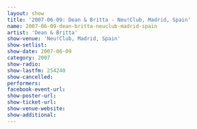 ```yaml
---
layout: show
title: '2007-06-09: Dean & Britta - Neu!Club, Madrid, Spain'
name: 2007-06-09-dean-britta-neuclub-madrid-spain
artist: 'Dean & Britta'
show-venue: 'Neu!Club, Madrid, Spain'
show-setlist: 
show-date: 2007-06-09
category: 2007
show-radio: 
show-lastfm: 254240
show-cancelled: 
performers: 
facebook-event-url: 
show-poster-url: 
show-ticket-url: 
show-venue-website: 
show-additional: 
---
```


